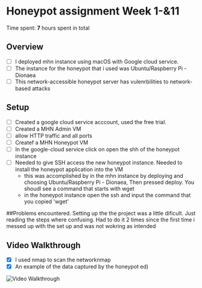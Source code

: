 # Honeypot assignment Week 1-&11

Time spent: **7** hours spent in total

## Overview
- [ ] I deployed mhn instance using macOS with Google cloud service. 
- [ ] The instance for the honeypot that i used was Ubuntu/Raspberry Pi - Dionaea
- [ ] This network-accessible honeypot server has vulenrbilities to network-based attacks

## Setup 
- [ ] Created a google cloud service acccount, used the free trial.
- [ ] Created a MHN Admin VM
- [ ] allow HTTP traffic and all ports
- [ ] Createf a MHN Honeypot VM
- [ ] In the google-cloud service click on open the shh of the honeypot instance
- [ ] Needed to give SSH access the new honeypot instance. Needed to install the honeypot application into the VM 
     - this was accomplished by in the mhn instance by deploying and choosing Ubuntu/Raspberry Pi - Dionaea, Then pressed
     deploy. You shoudl see a command that starts with wget
     - in the honeypot instance open the ssh and input the command that you copied 'wget'
     
##Problems encountered. 
Setting up the the project was a little dificult. Just reading the steps where confusing. Had to do it 2 times
since the first time i messed up with the set up and was not wokring as intended

## Video Walkthrough

- [x] I used nmap to scan the networknmap
- [x] An example of the data captured by the honeypot ed)

<img src='http://g.recordit.co/Srs1O8uIEP.gif' title='Video Walkthrough' width='' alt='Video Walkthrough' />
